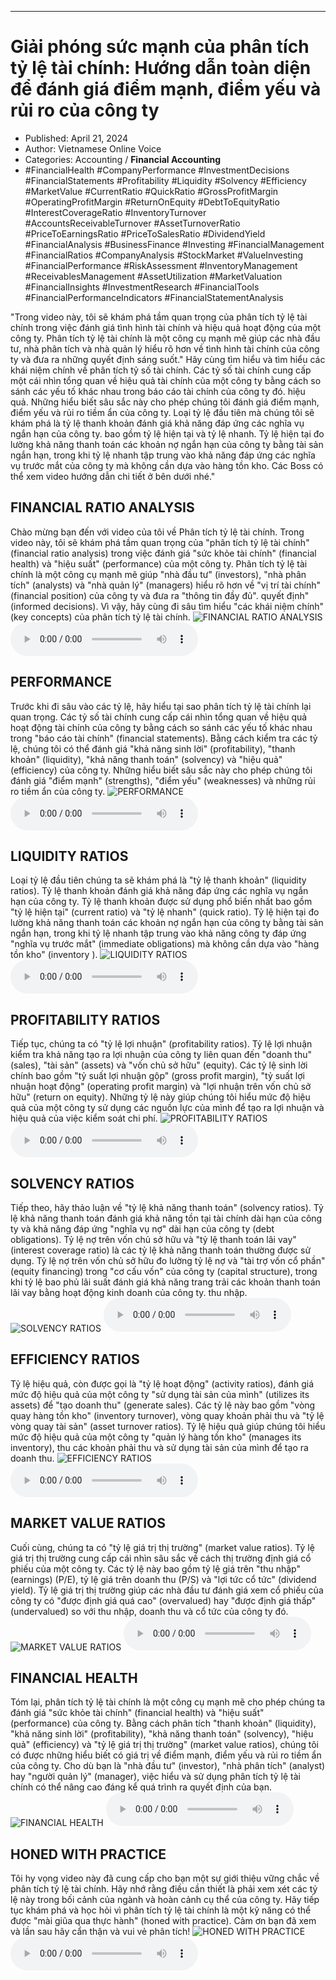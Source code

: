 
---

# Giải phóng sức mạnh của phân tích tỷ lệ tài chính: Hướng dẫn toàn diện để đánh giá điểm mạnh, điểm yếu và rủi ro của công ty

- Published: April 21, 2024
- Author: Vietnamese Online Voice
- Categories: Accounting / **Financial Accounting**
- #FinancialHealth #CompanyPerformance #InvestmentDecisions #FinancialStatements #Profitability #Liquidity #Solvency #Efficiency #MarketValue #CurrentRatio #QuickRatio #GrossProfitMargin #OperatingProfitMargin #ReturnOnEquity #DebtToEquityRatio #InterestCoverageRatio #InventoryTurnover #AccountsReceivableTurnover #AssetTurnoverRatio #PriceToEarningsRatio #PriceToSalesRatio #DividendYield #FinancialAnalysis #BusinessFinance #Investing #FinancialManagement #FinancialRatios #CompanyAnalysis #StockMarket #ValueInvesting #FinancialPerformance #RiskAssessment #InventoryManagement #ReceivablesManagement #AssetUtilization #MarketValuation #FinancialInsights #InvestmentResearch #FinancialTools #FinancialPerformanceIndicators #FinancialStatementAnalysis

"Trong video này, tôi sẽ khám phá tầm quan trọng của phân tích tỷ lệ tài chính trong việc đánh giá tình hình tài chính và hiệu quả hoạt động của một công ty. Phân tích tỷ lệ tài chính là một công cụ mạnh mẽ giúp các nhà đầu tư, nhà phân tích và nhà quản lý hiểu rõ hơn về tình hình tài chính của công ty và đưa ra những quyết định sáng suốt." Hãy cùng tìm hiểu và tìm hiểu các khái niệm chính về phân tích tỷ số tài chính. Các tỷ số tài chính cung cấp một cái nhìn tổng quan về hiệu quả tài chính của một công ty bằng cách so sánh các yếu tố khác nhau trong báo cáo tài chính của công ty đó. hiệu quả. Những hiểu biết sâu sắc này cho phép chúng tôi đánh giá điểm mạnh, điểm yếu và rủi ro tiềm ẩn của công ty. Loại tỷ lệ đầu tiên mà chúng tôi sẽ khám phá là tỷ lệ thanh khoản đánh giá khả năng đáp ứng các nghĩa vụ ngắn hạn của công ty. bao gồm tỷ lệ hiện tại và tỷ lệ nhanh. Tỷ lệ hiện tại đo lường khả năng thanh toán các khoản nợ ngắn hạn của công ty bằng tài sản ngắn hạn, trong khi tỷ lệ nhanh tập trung vào khả năng đáp ứng các nghĩa vụ trước mắt của công ty mà không cần dựa vào hàng tồn kho. Các Boss có thể xem video hướng dẫn chi tiết ở bên dưới nhé."


## FINANCIAL RATIO ANALYSIS

Chào mừng bạn đến với video của tôi về Phân tích tỷ lệ tài chính. Trong video này, tôi sẽ khám phá tầm quan trọng của "phân tích tỷ lệ tài chính" (financial ratio analysis) trong việc đánh giá "sức khỏe tài chính" (financial health) và "hiệu suất" (performance) của một công ty. Phân tích tỷ lệ tài chính là một công cụ mạnh mẽ giúp "nhà đầu tư" (investors), "nhà phân tích" (analysts) và "nhà quản lý" (managers) hiểu rõ hơn về "vị trí tài chính" (financial position) của công ty và đưa ra "thông tin đầy đủ". quyết định" (informed decisions). Vì vậy, hãy cùng đi sâu tìm hiểu "các khái niệm chính" (key concepts) của phân tích tỷ lệ tài chính.
![FINANCIAL RATIO ANALYSIS](https://http-archiver-apis-production-80.schnworks.com/storage/images/transitions/2024-04-21/transition-19698026607-Montserrat-Thin-7B1FA2.jpg)
<audio controls>
    <source src="https://http-archiver-apis-production-80.schnworks.com/storage/audio/file-55284831644.mp3" type="audio/mpeg">
</audio>



## PERFORMANCE

Trước khi đi sâu vào các tỷ lệ, hãy hiểu tại sao phân tích tỷ lệ tài chính lại quan trọng. Các tỷ số tài chính cung cấp cái nhìn tổng quan về hiệu quả hoạt động tài chính của công ty bằng cách so sánh các yếu tố khác nhau trong "báo cáo tài chính" (financial statements). Bằng cách kiểm tra các tỷ lệ, chúng tôi có thể đánh giá "khả năng sinh lời" (profitability), "thanh khoản" (liquidity), "khả năng thanh toán" (solvency) và "hiệu quả" (efficiency) của công ty. Những hiểu biết sâu sắc này cho phép chúng tôi đánh giá "điểm mạnh" (strengths), "điểm yếu" (weaknesses) và những rủi ro tiềm ẩn của công ty.
![PERFORMANCE](https://http-archiver-apis-production-80.schnworks.com/storage/images/transitions/2024-04-21/transition--13248223925-Montserrat-Regular-880E4F.jpg)
<audio controls>
    <source src="https://http-archiver-apis-production-80.schnworks.com/storage/audio/file-28860551980.mp3" type="audio/mpeg">
</audio>



## LIQUIDITY RATIOS

Loại tỷ lệ đầu tiên chúng ta sẽ khám phá là "tỷ lệ thanh khoản" (liquidity ratios). Tỷ lệ thanh khoản đánh giá khả năng đáp ứng các nghĩa vụ ngắn hạn của công ty. Tỷ lệ thanh khoản được sử dụng phổ biến nhất bao gồm "tỷ lệ hiện tại" (current ratio) và "tỷ lệ nhanh" (quick ratio). Tỷ lệ hiện tại đo lường khả năng thanh toán các khoản nợ ngắn hạn của công ty bằng tài sản ngắn hạn, trong khi tỷ lệ nhanh tập trung vào khả năng công ty đáp ứng "nghĩa vụ trước mắt" (immediate obligations) mà không cần dựa vào "hàng tồn kho" (inventory ).
![LIQUIDITY RATIOS](https://http-archiver-apis-production-80.schnworks.com/storage/images/transitions/2024-04-21/transition-21739245183-Montserrat-Thin-512DA8.jpg)
<audio controls>
    <source src="https://http-archiver-apis-production-80.schnworks.com/storage/audio/file-15467497990.mp3" type="audio/mpeg">
</audio>



## PROFITABILITY RATIOS

Tiếp tục, chúng ta có "tỷ lệ lợi nhuận" (profitability ratios). Tỷ lệ lợi nhuận kiểm tra khả năng tạo ra lợi nhuận của công ty liên quan đến "doanh thu" (sales), "tài sản" (assets) và "vốn chủ sở hữu" (equity). Các tỷ lệ sinh lời chính bao gồm "tỷ suất lợi nhuận gộp" (gross profit margin), "tỷ suất lợi nhuận hoạt động" (operating profit margin) và "lợi nhuận trên vốn chủ sở hữu" (return on equity). Những tỷ lệ này giúp chúng tôi hiểu mức độ hiệu quả của một công ty sử dụng các nguồn lực của mình để tạo ra lợi nhuận và hiệu quả của việc kiểm soát chi phí.
![PROFITABILITY RATIOS](https://http-archiver-apis-production-80.schnworks.com/storage/images/transitions/2024-04-21/transition--7988441975-Montserrat-SemiBold-004895.jpg)
<audio controls>
    <source src="https://http-archiver-apis-production-80.schnworks.com/storage/audio/file-10441867876.mp3" type="audio/mpeg">
</audio>



## SOLVENCY RATIOS

Tiếp theo, hãy thảo luận về "tỷ lệ khả năng thanh toán" (solvency ratios). Tỷ lệ khả năng thanh toán đánh giá khả năng tồn tại tài chính dài hạn của công ty và khả năng đáp ứng "nghĩa vụ nợ" dài hạn của công ty (debt obligations). Tỷ lệ nợ trên vốn chủ sở hữu và "tỷ lệ thanh toán lãi vay" (interest coverage ratio) là các tỷ lệ khả năng thanh toán thường được sử dụng. Tỷ lệ nợ trên vốn chủ sở hữu đo lường tỷ lệ nợ và "tài trợ vốn cổ phần" (equity financing) trong "cơ cấu vốn" của công ty (capital structure), trong khi tỷ lệ bao phủ lãi suất đánh giá khả năng trang trải các khoản thanh toán lãi vay bằng hoạt động kinh doanh của công ty. thu nhập.
![SOLVENCY RATIOS](https://http-archiver-apis-production-80.schnworks.com/storage/images/transitions/2024-04-21/transition--5047295943-Montserrat-Thin-303F9F.jpg)
<audio controls>
    <source src="https://http-archiver-apis-production-80.schnworks.com/storage/audio/file-47048809664.mp3" type="audio/mpeg">
</audio>



## EFFICIENCY RATIOS

Tỷ lệ hiệu quả, còn được gọi là "tỷ lệ hoạt động" (activity ratios), đánh giá mức độ hiệu quả của một công ty "sử dụng tài sản của mình" (utilizes its assets) để "tạo doanh thu" (generate sales). Các tỷ lệ này bao gồm "vòng quay hàng tồn kho" (inventory turnover), vòng quay khoản phải thu và "tỷ lệ vòng quay tài sản" (asset turnover ratios). Tỷ lệ hiệu quả giúp chúng tôi hiểu mức độ hiệu quả của một công ty "quản lý hàng tồn kho" (manages its inventory), thu các khoản phải thu và sử dụng tài sản của mình để tạo ra doanh thu.
![EFFICIENCY RATIOS](https://http-archiver-apis-production-80.schnworks.com/storage/images/transitions/2024-04-21/transition-22749965161-Montserrat-Regular-7B1FA2.jpg)
<audio controls>
    <source src="https://http-archiver-apis-production-80.schnworks.com/storage/audio/file-2440596292.mp3" type="audio/mpeg">
</audio>



## MARKET VALUE RATIOS

Cuối cùng, chúng ta có "tỷ lệ giá trị thị trường" (market value ratios). Tỷ lệ giá trị thị trường cung cấp cái nhìn sâu sắc về cách thị trường định giá cổ phiếu của một công ty. Các tỷ lệ này bao gồm tỷ lệ giá trên "thu nhập" (earnings) (P/E), tỷ lệ giá trên doanh thu (P/S) và "lợi tức cổ tức" (dividend yield). Tỷ lệ giá trị thị trường giúp các nhà đầu tư đánh giá xem cổ phiếu của công ty có "được định giá quá cao" (overvalued) hay "được định giá thấp" (undervalued) so với thu nhập, doanh thu và cổ tức của công ty đó.
![MARKET VALUE RATIOS](https://http-archiver-apis-production-80.schnworks.com/storage/images/transitions/2024-04-21/transition-57857155105-Montserrat-Black-1A237E.jpg)
<audio controls>
    <source src="https://http-archiver-apis-production-80.schnworks.com/storage/audio/file-15708739920.mp3" type="audio/mpeg">
</audio>



## FINANCIAL HEALTH

Tóm lại, phân tích tỷ lệ tài chính là một công cụ mạnh mẽ cho phép chúng ta đánh giá "sức khỏe tài chính" (financial health) và "hiệu suất" (performance) của công ty. Bằng cách phân tích "thanh khoản" (liquidity), "khả năng sinh lời" (profitability), "khả năng thanh toán" (solvency), "hiệu quả" (efficiency) và "tỷ lệ giá trị thị trường" (market value ratios), chúng tôi có được những hiểu biết có giá trị về điểm mạnh, điểm yếu và rủi ro tiềm ẩn của công ty. Cho dù bạn là "nhà đầu tư" (investor), "nhà phân tích" (analyst) hay "người quản lý" (manager), việc hiểu và sử dụng phân tích tỷ lệ tài chính có thể nâng cao đáng kể quá trình ra quyết định của bạn.
![FINANCIAL HEALTH](https://http-archiver-apis-production-80.schnworks.com/storage/images/transitions/2024-04-21/transition--8156585627-Montserrat-SemiBold-1A237E.jpg)
<audio controls>
    <source src="https://http-archiver-apis-production-80.schnworks.com/storage/audio/file-7982175298.mp3" type="audio/mpeg">
</audio>



## HONED WITH PRACTICE

Tôi hy vọng video này đã cung cấp cho bạn một sự giới thiệu vững chắc về phân tích tỷ lệ tài chính. Hãy nhớ rằng điều cần thiết là phải xem xét các tỷ lệ này trong bối cảnh của ngành và hoàn cảnh cụ thể của công ty. Hãy tiếp tục khám phá và học hỏi vì phân tích tỷ lệ tài chính là một kỹ năng có thể được "mài giũa qua thực hành" (honed with practice). Cảm ơn bạn đã xem và lần sau hãy cẩn thận và vui vẻ phân tích!
![HONED WITH PRACTICE](https://http-archiver-apis-production-80.schnworks.com/storage/images/transitions/2024-04-21/transition--20120713125-Montserrat-Medium-673AB7.jpg)
<audio controls>
    <source src="https://http-archiver-apis-production-80.schnworks.com/storage/audio/file-31161290787.mp3" type="audio/mpeg">
</audio>


